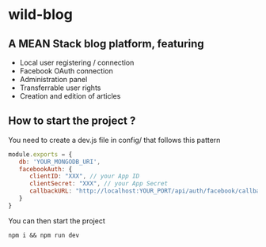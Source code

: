 # wild-blog

## A MEAN Stack blog platform, featuring

   - Local user registering / connection
   - Facebook OAuth connection
   - Administration panel
   - Transferrable user rights 
   - Creation and edition of articles


## How to start the project ?

   You need to create a dev.js file in config/ that follows this pattern

   ```js
   module.exports = {
      db: 'YOUR_MONGODB_URI',
      facebookAuth: {
         clientID: "XXX", // your App ID
         clientSecret: "XXX", // your App Secret
         callbackURL: "http://localhost:YOUR_PORT/api/auth/facebook/callback"
      }
   }
   ```

   You can then start the project
   
   ````````
   npm i && npm run dev
   `````````
